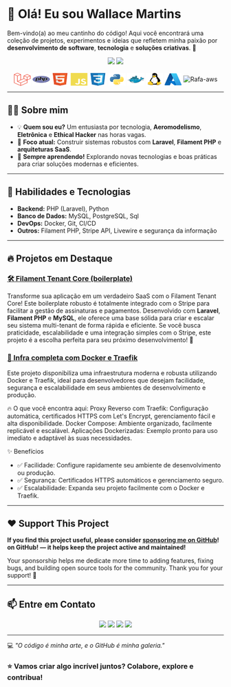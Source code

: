 # 👋 Olá! Eu sou Wallace Martins

Bem-vindo(a) ao meu cantinho do código! Aqui você encontrará uma coleção de projetos, experimentos e ideias que refletem minha paixão por **desenvolvimento de software**, **tecnologia** e **soluções criativas**. 🚀  

<div align="center">
  <img height="180em" src="https://github-readme-stats.vercel.app/api?username=wallacemartinss&show_icons=true&theme=radical&include_all_commits=true&count_private=true"/>
  <img height="180em" src="https://github-readme-stats.vercel.app/api/top-langs/?username=wallacemartinss&layout=compact&langs_count=7&theme=radical"/>
</div>


<div align="center">
  <div style="display: inline-block;">
    <br>
    <img align="center" alt="Rafa-laravel" height="30" width="40" src="https://raw.githubusercontent.com/devicons/devicon/master/icons/laravel/laravel-original.svg">
    <img align="center" alt="Rafa-php" height="30" width="40" src="https://raw.githubusercontent.com/devicons/devicon/master/icons/php/php-original.svg">
    <img align="center" alt="Rafa-HTML" height="30" width="40" src="https://raw.githubusercontent.com/devicons/devicon/master/icons/html5/html5-original.svg">
    <img align="center" alt="Rafa-Js" height="30" width="40" src="https://raw.githubusercontent.com/devicons/devicon/master/icons/javascript/javascript-plain.svg">
    <img align="center" alt="Rafa-CSS" height="30" width="40" src="https://raw.githubusercontent.com/devicons/devicon/master/icons/css3/css3-original.svg">
    <img align="center" alt="Rafa-Python" height="30" width="40" src="https://raw.githubusercontent.com/devicons/devicon/master/icons/python/python-original.svg">
    <img align="center" alt="Rafa-docker" height="30" width="40" src="https://raw.githubusercontent.com/devicons/devicon/master/icons/docker/docker-original.svg">
    <img align="center" alt="Rafa-linux" height="30" width="40" src="https://raw.githubusercontent.com/devicons/devicon/master/icons/linux/linux-original.svg">
    <img align="center" alt="Rafa-azure" height="30" width="40" src="https://raw.githubusercontent.com/devicons/devicon/master/icons/azure/azure-original.svg">
    <img align="center" alt="Rafa-aws" height="30" width="40" src="https://upload.wikimedia.org/wikipedia/commons/9/93/Amazon_Web_Services_Logo.svg">
  </div>
</div>

---

## 👨‍💻 Sobre mim  
- 💡 **Quem sou eu?** Um entusiasta por tecnologia, **Aeromodelismo**, **Eletrônica** e **Ethical Hacker** nas horas vagas.  
- 🎯 **Foco atual:** Construir sistemas robustos com **Laravel**, **Filament PHP** e **arquiteturas SaaS**.  
- 🌱 **Sempre aprendendo!** Explorando novas tecnologias e boas práticas para criar soluções modernas e eficientes.  

---

## 🌟 Habilidades e Tecnologias  
- **Backend:** PHP (Laravel), Python  
- **Banco de Dados:** MySQL, PostgreSQL, Sql  
- **DevOps:** Docker, Git, CI/CD  
- **Outros:** Filament PHP, Stripe API, Livewire e segurança da informação  

---

## 🔥 Projetos em Destaque  
### [🛠️ Filament Tenant Core (boilerplate)](https://github.com/wallacemartinss/core_tenant)  
Transforme sua aplicação em um verdadeiro SaaS com o Filament Tenant Core! Este boilerplate robusto é totalmente integrado com o Stripe para facilitar a gestão de assinaturas e pagamentos. Desenvolvido com **Laravel**, **Filament PHP** e **MySQL**, ele oferece uma base sólida para criar e escalar seu sistema multi-tenant de forma rápida e eficiente. Se você busca praticidade, escalabilidade e uma integração simples com o Stripe, este projeto é a escolha perfeita para seu próximo desenvolvimento! 🚀

### [🚀 Infra completa com Docker e Traefik](https://github.com/wallacemartinss/Infra-com-Traefik)  
Este projeto disponibiliza uma infraestrutura moderna e robusta utilizando Docker e Traefik, ideal para desenvolvedores que desejam facilidade, segurança e escalabilidade em seus ambientes de desenvolvimento e produção.

🔥 O que você encontra aqui:
Proxy Reverso com Traefik: Configuração automática, certificados HTTPS com Let's Encrypt, gerenciamento fácil e alta disponibilidade.
Docker Compose: Ambiente organizado, facilmente replicável e escalável.
Aplicações Dockerizadas: Exemplo pronto para uso imediato e adaptável às suas necessidades.

✨ Benefícios
- ✅ Facilidade: Configure rapidamente seu ambiente de desenvolvimento ou produção.
- ✅ Segurança: Certificados HTTPS automáticos e gerenciamento seguro.
- ✅ Escalabilidade: Expanda seu projeto facilmente com o Docker e Traefik.

---

## ❤️ Support This Project

**If you find this project useful, please consider [sponsoring me on GitHub](https://github.com/sponsors/wallacemartinss)! on GitHub! — it helps keep the project active and maintained!**

Your sponsorship helps me dedicate more time to adding features, fixing bugs, and building open source tools for the community. Thank you for your support! 🙏

---

## 📫 Entre em Contato  
<div align="center">
  <a href="https://www.youtube.com/wallacemartinss" target="_blank"><img src="https://img.shields.io/badge/YouTube-FF0000?style=for-the-badge&logo=youtube&logoColor=white"></a>
  <a href="https://www.instagram.com/wallacemartinss" target="_blank"><img src="https://img.shields.io/badge/Instagram-E4405F?style=for-the-badge&logo=instagram&logoColor=white"></a>
  <a href="https://discord.com/users/wallacemartinss" target="_blank"><img src="https://img.shields.io/badge/Discord-5865F2?style=for-the-badge&logo=discord&logoColor=white"></a>
  <a href="mailto:wallacemartinss@gmail.com" target="_blank"><img src="https://img.shields.io/badge/Gmail-D14836?style=for-the-badge&logo=gmail&logoColor=white"></a>
</div>

---

💻 *"O código é minha arte, e o GitHub é minha galeria."*  

### ⭐ Vamos criar algo incrível juntos? Colabore, explore e contribua!  

